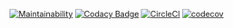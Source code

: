 [![Maintainability](https://api.codeclimate.com/v1/badges/f2da008f3e3a25668aca/maintainability)](https://codeclimate.com/github/kevinoti2018/DSA/maintainability)   [![Codacy Badge](https://app.codacy.com/project/badge/Grade/04a57f21f7cf43f59958bb14a2dc2a20)](https://app.codacy.com/gh/kevinoti2018/DSA/dashboard?utm_source=gh&utm_medium=referral&utm_content=&utm_campaign=Badge_grade)    [![CircleCI](https://dl.circleci.com/status-badge/img/gh/kevinoti2018/DSA/tree/master.svg?style=svg)](https://dl.circleci.com/status-badge/redirect/gh/kevinoti2018/DSA/tree/master)    [![codecov](https://codecov.io/gh/kevinoti2018/DSA/branch/master/graph/badge.svg?token=PX6O2OQZE3)](https://codecov.io/gh/kevinoti2018/DSA)